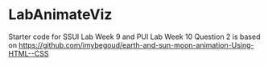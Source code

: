 # LabAnimateViz
Starter code for SSUI Lab Week 9 and PUI Lab Week 10
Question 2 is based on https://github.com/imybegoud/earth-and-sun-moon-animation-Using-HTML--CSS